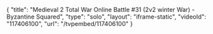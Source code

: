 {
    "title": "Medieval 2 Total War Online Battle #31 (2v2 winter War) - Byzantine Squared",
    "type": "solo",
    "layout": "iframe-static",
    "videoId": "117406100",
    "url": "\/tvpembed\/117406100"
}